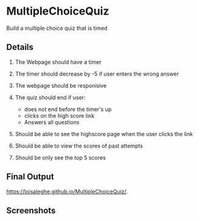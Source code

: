 # MultipleChoiceQuiz
Build a multiple choice quiz that is timed 

## Details 
1. The Webpage should have a timer 
2. The timer should decrease by -5 if user enters the wrong answer 
3. The webpage should be responisive 
4. The quiz should end if user: 
   - does not end before the timer's up
   - clicks on the high score link 
   - Answers all questions
   
5. Should be able to see the highscore page when the user clicks the link
6. Should be able to view the scores of past attempts 
7. Should be only see the top 5 scores 

## Final Output
https://loisaleghe.github.io/MultipleChoiceQuiz/.

## Screenshots
